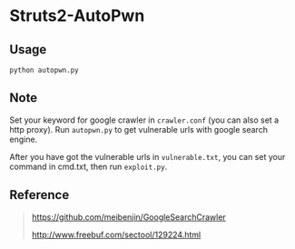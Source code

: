 # Struts2-AutoPwn

## Usage

```
python autopwn.py
```

## Note

Set your keyword for google crawler in `crawler.conf` (you can also set a http proxy). Run `autopwn.py` to get vulnerable urls with google search engine.

After you have got the vulnerable urls in `vulnerable.txt`, you can set your command in cmd.txt, then run `exploit.py`.

## Reference

> 
> https://github.com/meibenjin/GoogleSearchCrawler
> 
> http://www.freebuf.com/sectool/129224.html
> 
